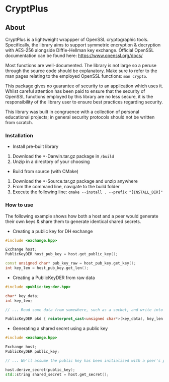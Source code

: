 # CryptPlus

## About

CryptPlus is a lightweight wrappper of OpenSSL cryptographic tools. Specifically, the library aims to support symmetric encryption & decryption with AES-256 alongside Diffie-Hellman key exchange. Official OpenSSL documentation can be found here: https://www.openssl.org/docs/

Most functions are well-documented. The library is not large so a peruse through the source code should be explanatory. Make sure to refer to the man pages relating to the employed OpenSSL functions: `man crypto`.

This package gives no guarantee of security to an application which uses it. Whilst careful attention has been paid to ensure that the security of OpenSSL functions employed by this library are no less secure, it is the responsibility of the library user to ensure best practices regarding security.

This library was built in congruence with a collection of personal educational projects; in general security protocols should not be written from scratch.

### Installation

- Install pre-built library

1. Download the *-Darwin.tar.gz package in `/build`
2. Unzip in a directory of your choosing

- Build from source (with CMake)

1. Download the *-Source.tar.gz package and unzip anywhere
2. From the command line, navigate to the build folder
3. Execute the following line: `cmake --install . --prefix "[INSTALL_DIR]"`

### How to use

The following example shows how both a host and a peer would generate their own keys & share them to generate identical shared secrets.

- Creating a public key for DH exchange

```cpp
#include <exchange.hpp>

Exchange host;
PublicKeyDER host_pub_key = host.get_public_key();

const unsigned char* pub_key_raw = host_pub_key.get_key();
int key_len = host_pub_key.get_len();
```

- Creating a PublicKeyDER from raw data

```cpp
#include <public-key-der.hpp>

char* key_data;
int key_len;

// ... Read some data from somewhere, such as a socket, and write into the buffer. Set key length.

PublicKeyDER pkd { reinterpret_cast<unsigned char*>(key_data), key_len };
```

- Generating a shared secret using a public key

```cpp
#include <exchange.hpp>

Exchange host;
PublicKeyDER public_key;

// ... We'll assume the public key has been initialised with a peer's public key data.

host.derive_secret(public_key);
std::string shared_secret = host.get_secret();
```

